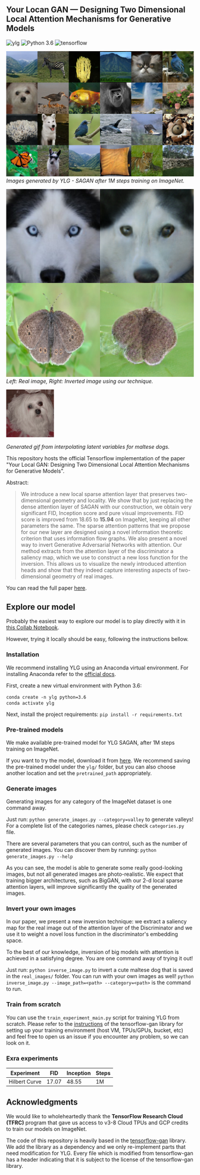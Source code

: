 ##  Your Locan GAN &mdash; Designing Two Dimensional Local Attention Mechanisms for Generative Models
![ylg](https://img.shields.io/badge/ylg-Your%20Local%20GAN-brightgreen)
![Python 3.6](https://img.shields.io/badge/python-3.6-green.svg?style=plastic)
![tensorflow](https://img.shields.io/badge/tensorflow-2.0-brightgreen)


![Teaser](./generated/collage.jpg)
*Images generated by YLG - SAGAN after 1M steps training on ImageNet.*

![Teaser_inversion](./inversions/inverted.jpg)
*Left: Real image, Right: Inverted image using our technique.*

![gif_teaser](maltese.gif)

*Generated gif from interpolating latent variables for maltese dogs.*


This repository hosts the official Tensorflow implementation of the paper "Your Local GAN: Designing Two Dimensional Local Attention Mechanisms for Generative Models".

Abstract:
> We introduce a new local sparse attention layer that preserves two-dimensional geometry and locality. We show that by just replacing the dense attention layer of SAGAN with our construction, we obtain very significant FID, Inception score and pure visual improvements. FID score is improved from 18.65 to **15.94** on ImageNet, keeping all other parameters the same. The sparse attention patterns that we propose for our new layer are designed using a novel information theoretic criterion that uses information flow graphs. 
We also present a novel way to invert Generative Adversarial Networks with attention. Our method extracts from the attention layer of the discriminator a saliency map, which we use to construct a new loss function for the inversion. This allows us to visualize the newly introduced attention heads and show that they indeed capture interesting aspects of two-dimensional geometry of real images.

You can read the full paper [here](https://arxiv.org/abs/1911.12287).




## Explore our model

Probably the easiest way to explore our model is to play directly with it in [this Collab Notebook](https://colab.research.google.com/drive/10MO4dVoQIhS1ZpeplWTnA4KVqkvqN4Jd).

However, trying it locally should be easy, following the instructions bellow.

### Installation
We recommend installing YLG using an Anaconda virtual environment.
For installing Anaconda refer to the [official docs](https://docs.anaconda.com/anaconda/install/).

First, create a new virtual environment with Python 3.6:

```
conda create -n ylg python=3.6
conda activate ylg
```

Next, install the project requirements:
` pip install -r requirements.txt `


### Pre-trained models
We make available pre-trained model for YLG SAGAN, after 1M steps training on ImageNet.

If you want to try the model, download it from [here](https://drive.google.com/open?id=1Nikmw2WLcSnN_Yv0FbvwrZcjgu-HPkJH).
We recommend saving the pre-trained model under the `ylg/` folder, but you can also choose another location and set the `pretrained_path` appropriately.

### Generate images
Generating images for any category of the ImageNet dataset is one command away.

Just run: `python generate_images.py --category=valley` to generate valleys! For a complete list of the categories names, please check `categories.py` file.

There are several parameters that you can control, such as the number of generated images. You can discover them by running: `python generate_images.py --help`

As you can see, the model is able to generate some really good-looking images, but not all generated images are photo-realistic. We expect that training bigger architectures, such as BigGAN, with our 2-d local sparse attention layers, will improve significantly the quality of the generated images.



### Invert your own images
In our paper, we present a new inversion technique: we extract a saliency map for the real image out of the attention layer of the Discriminator and we use it to weight a novel loss function in the discriminator's embedding space.

To the best of our knowledge, inversion of big models with attention is achieved in a satisfying degree.
You are one command away of trying it out!

Just run: `python inverse_image.py` to invert a cute maltese dog that is saved in the `real_images/` folder. You can run with your own images as well! `python inverse_image.py --image_path=<path> --category=<path>` is the command to run.


### Train from scratch
You can use the `train_experiment_main.py` script for training YLG from scratch. Please refer to the [instructions](https://github.com/tensorflow/gan/tree/master/tensorflow_gan/examples/self_attention_estimator) of the tensorflow-gan library for setting up your training environment (host VM, TPUs/GPUs, bucket, etc) and feel free to open us an issue if you encounter any problem, so we can look on it.

### Exra experiments

| Experiment | FID | Inception  | Steps |
| ---------  | --- | ---------  | ----- |
| Hilbert Curve | 17.07 | 48.55 | 1M    |

## Acknowledgments

We would like to wholeheartedly thank the **TensorFlow Research Cloud  (TFRC)** program that gave us access to v3-8 Cloud TPUs and GCP credits to train our models on ImageNet. 

The code of this repository is heavily based in the [tensorflow-gan](https://github.com/tensorflow/gan) library. We add the library as a dependency and we only re-implement parts that need modification for YLG. Every file which is modified from tensorflow-gan has a header indicating that it is subject to the license of the tensorflow-gan library.


